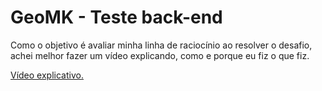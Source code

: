 # GeoMK - Teste back-end

Como o objetivo é avaliar minha linha de raciocínio ao resolver o desafio, achei melhor fazer um vídeo explicando, como e porque eu fiz o que fiz.

[Vídeo explicativo.](https://www.youtube.com/watch?v=f418AC7xZmg)
